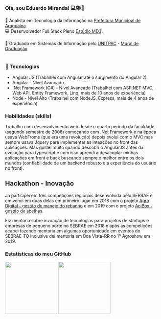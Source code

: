 ### Olá, sou Eduardo Miranda! 💻📚📑

:department_store: Analista em Tecnologia da Informação na [Prefeitura Municipal de Araguaína](https://www.araguaina.to.gov.br).</br>
:computer: Desenvolvedor Full Stack Pleno [Estúdio MD3](https://www.estudiomd3.com).</br>
</br>
:school: Graduado em Sistemas de Informação pelo [UNITPAC](https://www.unitpac.com.br) - [Mural de Graduação](https://www.unitpac.com.br/portal-do-egresso/sistemas-de-informacao/2009-2)
<br>
<br>
### :dart: Tecnologias

* Angular JS (Trabalhei com Angular até o surgimento do Angular 2)
* Angular - Nível Avançado
* .Net Framework (C#) - Nível Avançado (Trabalhei com ASP.NET MVC, Web API, Entity Framework, Linq, mais de 10 anos de experiência)
* Node - Nivel Alto (Trabalhei com NodeJS, Express, mais de 4 anos de experiência)

### Habilidades (skills)

Trabalho com desenvolvimento web desde o quarto período da faculdade (segundo semestre de 2006) começando com .Net Framework e na época usava WebFroms (que era uma revolução) depois evolui com o MVC mas sempre usava Jquery para implementar as inteações no front das aplicações. Mas gostei muito quando descobri o AngularJS antes da evolução para typescript e com isso aprendi a desacoplar minhas aplicações em front e back buscando sempre o melhor entre os dois mundos (confiabilidade de um backend robusto e a experiência do usuário no front).

## Hackathon - Inovação

Já participei em três competições regionais desenvolvida pelo SEBRAE e em venci em duas delas em primeiro lugar em 2018 com o projeto [Agro Digital - gestão do manejo do rebanho](https://github.com/AgroTechDigital/agrodigital) e em 2019 com o projeto [ApiBox - gestão de abelhas](https://github.com/agroverth/agroverth).

Fiz mentoria sobre invoação de tecnologias para projetos de startups e empresas de pequeno porte no SEBRAE em 2018 e após as competições acabei fazendo mentoria em algumas oportunidade em eventos do SEBRAE-TO inclusive dei mentoria em Boa Vista-RR no 1º Agroshow em 2019. 



<!--
**eduardoarn/eduardoarn** is a ✨ _special_ ✨ repository because its `README.md` (this file) appears on your GitHub profile.

Here are some ideas to get you started:

- 🔭 I’m currently working on ...
- 🌱 I’m currently learning ...
- 👯 I’m looking to collaborate on ...
- 🤔 I’m looking for help with ...
- 💬 Ask me about ...
- 📫 How to reach me: ...
- 😄 Pronouns: ...
- ⚡ Fun fact: ...
-->


### Estatísticas do meu GitHub
<div align="left">
    <img height="170em" src="https://github-readme-stats.vercel.app/api?username=eduardoarn&show_icons=true&theme=github_dark&hide_border=true&include_all_commits=true&count_private=true"/>
    <img height="170em" src="https://github-readme-stats.vercel.app/api/top-langs/?username=eduardoarn&layout=compact&langs_count=16&theme=github_dark&hide_border=true"/>
  </div></br>
